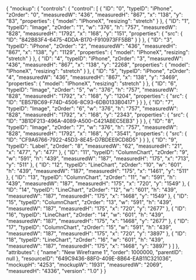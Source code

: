 {
    "mockup": {
        "controls": {
            "control": [
                {
                    "ID": "0",
                    "typeID": "iPhone",
                    "zOrder": "0",
                    "measuredW": "436",
                    "measuredH": "867",
                    "x": "138",
                    "y": "83",
                    "properties": {
                        "model": "IPhoneX",
                        "resizing": "stretch"
                    }
                },
                {
                    "ID": "1",
                    "typeID": "Image",
                    "zOrder": "1",
                    "w": "376",
                    "h": "757",
                    "measuredW": "828",
                    "measuredH": "1792",
                    "x": "168",
                    "y": "151",
                    "properties": {
                        "src": {
                            "ID": "842B83F4-6475-4DDA-B170-F910973FF5BB"
                        }
                    }
                },
                {
                    "ID": "3",
                    "typeID": "iPhone",
                    "zOrder": "2",
                    "measuredW": "436",
                    "measuredH": "867",
                    "x": "138",
                    "y": "1129",
                    "properties": {
                        "model": "IPhoneX",
                        "resizing": "stretch"
                    }
                },
                {
                    "ID": "4",
                    "typeID": "iPhone",
                    "zOrder": "3",
                    "measuredW": "436",
                    "measuredH": "867",
                    "x": "138",
                    "y": "2268",
                    "properties": {
                        "model": "IPhoneX",
                        "resizing": "stretch"
                    }
                },
                {
                    "ID": "5",
                    "typeID": "iPhone",
                    "zOrder": "4",
                    "measuredW": "436",
                    "measuredH": "867",
                    "x": "138",
                    "y": "3469",
                    "properties": {
                        "model": "IPhoneX",
                        "resizing": "stretch"
                    }
                },
                {
                    "ID": "6",
                    "typeID": "Image",
                    "zOrder": "5",
                    "w": "376",
                    "h": "757",
                    "measuredW": "828",
                    "measuredH": "1792",
                    "x": "168",
                    "y": "1204",
                    "properties": {
                        "src": {
                            "ID": "EB57BC69-F74D-4506-8C93-6DB0133B0417"
                        }
                    }
                },
                {
                    "ID": "7",
                    "typeID": "Image",
                    "zOrder": "6",
                    "w": "376",
                    "h": "757",
                    "measuredW": "828",
                    "measuredH": "1792",
                    "x": "168",
                    "y": "2343",
                    "properties": {
                        "src": {
                            "ID": "3B1DF213-496A-4089-A500-C421ABEC5EB3"
                        }
                    }
                },
                {
                    "ID": "8",
                    "typeID": "Image",
                    "zOrder": "7",
                    "w": "376",
                    "h": "757",
                    "measuredW": "828",
                    "measuredH": "1792",
                    "x": "168",
                    "y": "3541",
                    "properties": {
                        "src": {
                            "ID": "CF9A6766-7922-45D3-8E45-D7BDEE9CD8D5"
                        }
                    }
                },
                {
                    "ID": "9",
                    "typeID": "Label",
                    "zOrder": "8",
                    "measuredW": "62",
                    "measuredH": "21",
                    "x": "477",
                    "y": "477"
                },
                {
                    "ID": "11",
                    "typeID": "ColumnChart",
                    "zOrder": "9",
                    "w": "591",
                    "h": "439",
                    "measuredW": "187",
                    "measuredH": "175",
                    "x": "713",
                    "y": "511"
                },
                {
                    "ID": "12",
                    "typeID": "LineChart",
                    "zOrder": "10",
                    "w": "601",
                    "h": "439",
                    "measuredW": "187",
                    "measuredH": "175",
                    "x": "1461",
                    "y": "511"
                },
                {
                    "ID": "13",
                    "typeID": "ColumnChart",
                    "zOrder": "11",
                    "w": "591",
                    "h": "439",
                    "measuredW": "187",
                    "measuredH": "175",
                    "x": "720",
                    "y": "1549"
                },
                {
                    "ID": "14",
                    "typeID": "LineChart",
                    "zOrder": "12",
                    "w": "601",
                    "h": "439",
                    "measuredW": "187",
                    "measuredH": "175",
                    "x": "1468",
                    "y": "1549"
                },
                {
                    "ID": "15",
                    "typeID": "ColumnChart",
                    "zOrder": "13",
                    "w": "591",
                    "h": "439",
                    "measuredW": "187",
                    "measuredH": "175",
                    "x": "720",
                    "y": "2677"
                },
                {
                    "ID": "16",
                    "typeID": "LineChart",
                    "zOrder": "14",
                    "w": "601",
                    "h": "439",
                    "measuredW": "187",
                    "measuredH": "175",
                    "x": "1468",
                    "y": "2677"
                },
                {
                    "ID": "17",
                    "typeID": "ColumnChart",
                    "zOrder": "15",
                    "w": "591",
                    "h": "439",
                    "measuredW": "187",
                    "measuredH": "175",
                    "x": "720",
                    "y": "3897"
                },
                {
                    "ID": "18",
                    "typeID": "LineChart",
                    "zOrder": "16",
                    "w": "601",
                    "h": "439",
                    "measuredW": "187",
                    "measuredH": "175",
                    "x": "1468",
                    "y": "3897"
                }
            ]
        },
        "attributes": {
            "name": "New Wireframe 1",
            "order": 1000000,
            "parentID": null
        },
        "resourceID": "649C9436-88F0-409E-8B64-EAB11C321036",
        "mockupH": "4253",
        "mockupW": "1931",
        "measuredW": "2069",
        "measuredH": "4336",
        "version": "1.0"
    }
}

